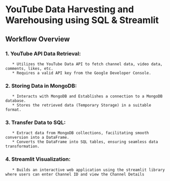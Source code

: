 # YouTube Data Harvesting and Warehousing using SQL & Streamlit

## Workflow Overview

### 1. YouTube API Data Retrieval:
       * Utilizes the YouTube Data API to fetch channel data, video data, comments, likes, etc.
       * Requires a valid API key from the Google Developer Console.
  
### 2. Storing Data in MongoDB:
       * Interacts with MongoDB and Establishes a connection to a MongoDB database.
       * Stores the retrieved data (Temporary Storage) in a suitable format.
  
### 3. Transfer Data to SQL:
       * Extract data from MongoDB collections, facilitating smooth conversion into a DataFrame.
       * Converts the DataFrame into SQL tables, ensuring seamless data transformation.
  
### 4. Streamlit Visualization:
       * Builds an interactive web application using the streamlit library where users can enter Channel ID and view the Channel Details




